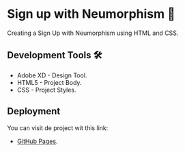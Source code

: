 # Sign up with Neumorphism 🚀

Creating a Sign Up with Neumorphism using HTML and CSS.


## Development Tools 🛠️

* Adobe XD - Design Tool.
* HTML5 - Project Body.
* CSS - Project Styles.

## Deployment
You can visit de project wit this link:

* [GitHub Pages](https://ketzalif.github.io/SignUp-Neumorphism/).
